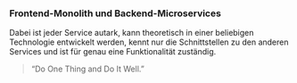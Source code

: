 ### Frontend-Monolith und Backend-Microservices

Dabei ist jeder Service autark, kann theoretisch in einer beliebigen Technologie entwickelt werden, kennt nur die Schnittstellen zu den anderen Services und ist für genau eine Funktionalität zuständig.

<blockquote cite="https://en.wikipedia.org/wiki/Unix_philosophy#Do_One_Thing_and_Do_It_Well">
    &ldquo;Do One Thing and Do It Well.&rdquo;
</blockquote>
